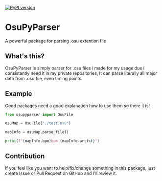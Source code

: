 [![PyPI version](https://badge.fury.io/py/OsuPyParser.svg)](https://badge.fury.io/py/OsuPyParser.svg)
# OsuPyParser 
A powerful package for parsing .osu extention file

## What's this?
OsuPyParser is simply parser for .osu files i made for my usage due i consistantly need it in my private repositories,
It can parse literally all major data from .osu file, even timing points.

## Example
Good packages need a good explanation how to use them so there it is!

```py
from osupyparser import OsuFile

osuMap = OsuFile("./test.osu")

mapInfo = osuMap.parse_file()

print(f"{mapInfo.bpm}bpm {mapInfo.artist}")
```

## Contribution
If you feel like you want to help/fix/change something in this package,
just create Issue or Pull Request on GitHub and I'll review it.
